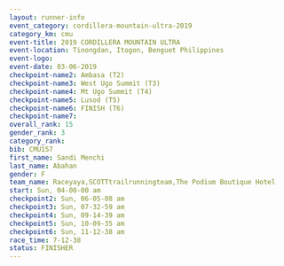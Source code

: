 ```yaml
---
layout: runner-info 
event_category: cordillera-mountain-ultra-2019 
category_km: cmu 
event-title: 2019 CORDILLERA MOUNTAIN ULTRA 
event-location: Tinongdan, Itogon, Benguet Philippines 
event-logo: 
event-date: 03-06-2019 
checkpoint-name2: Ambasa (T2) 
checkpoint-name3: West Ugo Summit (T3) 
checkpoint-name4: Mt Ugo Summit (T4) 
checkpoint-name5: Lusod (T5) 
checkpoint-name6: FINISH (T6) 
checkpoint-name7: 
overall_rank: 15
gender_rank: 3
category_rank: 
bib: CMU157
first_name: Sandi Menchi
last_name: Abahan
gender: F
team_name: Raceyaya,SCOTTtrailrunningteam,The Podium Boutique Hotel
start: Sun, 04-00-00 am
checkpoint2: Sun, 06-05-08 am
checkpoint3: Sun, 07-32-59 am
checkpoint4: Sun, 09-14-39 am
checkpoint5: Sun, 10-09-35 am
checkpoint6: Sun, 11-12-38 am
race_time: 7-12-38
status: FINISHER
---
```

